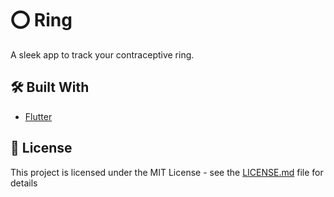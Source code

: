 # ⭕️ Ring
A sleek app to track your contraceptive ring.

## 🛠 Built With
- [Flutter](https://flutter.dev)

## 📄 License
This project is licensed under the MIT License - see the [LICENSE.md](LICENSE.md) file for details

